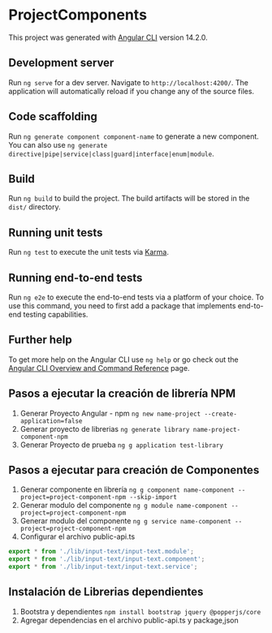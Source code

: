 # ProjectComponents

This project was generated with [Angular CLI](https://github.com/angular/angular-cli) version 14.2.0.

## Development server

Run `ng serve` for a dev server. Navigate to `http://localhost:4200/`. The application will automatically reload if you change any of the source files.

## Code scaffolding

Run `ng generate component component-name` to generate a new component. You can also use `ng generate directive|pipe|service|class|guard|interface|enum|module`.

## Build

Run `ng build` to build the project. The build artifacts will be stored in the `dist/` directory.

## Running unit tests

Run `ng test` to execute the unit tests via [Karma](https://karma-runner.github.io).

## Running end-to-end tests

Run `ng e2e` to execute the end-to-end tests via a platform of your choice. To use this command, you need to first add a package that implements end-to-end testing capabilities.

## Further help

To get more help on the Angular CLI use `ng help` or go check out the [Angular CLI Overview and Command Reference](https://angular.io/cli) page.

## Pasos a ejecutar la creación de librería NPM
1. Generar Proyecto Angular - npm 
`ng new name-project --create-application=false`
2. Generar proyecto de librerias
`ng generate library name-project-component-npm`
3. Generar Proyecto de prueba
`ng g application test-library`

## Pasos a ejecutar para creación de Componentes
1. Generar componente en librería
`ng g component name-component --project=project-component-npm --skip-import`
2. Generar modulo del componente
`ng g module name-component --project=project-component-npm`
3. Generar modulo del componente
`ng g service name-component --project=project-component-npm`
3. Configurar el archivo public-api.ts
```typescript
export * from './lib/input-text/input-text.module';
export * from './lib/input-text/input-text.component';
export * from './lib/input-text/input-text.service';
```
## Instalación de Librerias dependientes
1. Bootstra y dependientes `npm install bootstrap jquery @popperjs/core`
2. Agregar dependencias en el archivo public-api.ts y package,json
